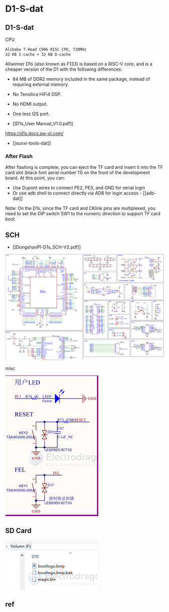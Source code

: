
# D1-S-dat


## D1-S-dat 

CPU 

    Alibaba T-Head C906 RISC CPU, 720MHz
    32 KB I-cache + 32 KB D-cache



Allwinner D1s (also known as F133) is based on a RISC-V core, and is a cheaper version of the D1 with the following differences:

- 64 MB of DDR2 memory included in the same package, instead of requiring external memory.
- No Tensilica HiFi4 DSP.
- No HDMI output.
- One less I2S port.

- [[D1s_User Manual_V1.0.pdf]]

https://d1s.docs.aw-ol.com/

- [[sunxi-tools-dat]]



### After Flash

After flashing is complete, you can eject the TF card and insert it into the TF card slot (black font serial number 11) on the front of the development board. At this point, you can:

- Use Dupont wires to connect PE2, PE3, and GND for serial login
- Or use adb shell to connect directly via ADB for login access - [[adb-dat]]

Note: On the D1s, since the TF card and CKlink pins are multiplexed, you need to set the DIP switch SW1 to the numeric direction to support TF card boot


## SCH 

- [[DongshanPI-D1s_SCH-V2.pdf]]

![](F133-SCH-1.png)

misc 

![](2025-08-07-12-39-31.png)


## SD Card 

![](2025-08-08-14-46-21.png)


## ref 

